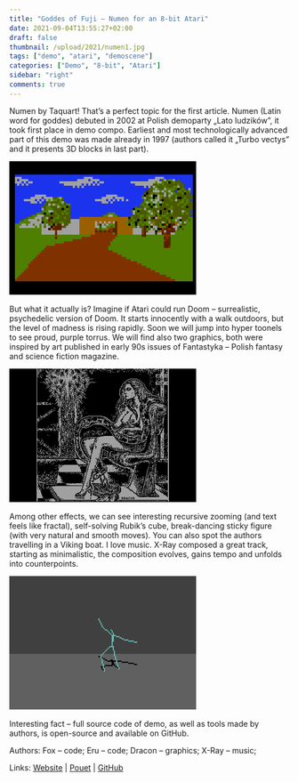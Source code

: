 ```yaml
---
title: "Goddes of Fuji – Numen for an 8-bit Atari"
date: 2021-09-04T13:55:27+02:00
draft: false
thumbnail: /upload/2021/numen1.jpg
tags: ["demo", "atari", "demoscene"]
categories: ["Demo", "8-bit", "Atari"]
sidebar: "right"
comments: true
---
```



Numen by Taquart! That’s a perfect topic for the first article. Numen (Latin word for goddes) debuted in 2002 at Polish demoparty „Lato ludzików”, it took first place in demo compo. Earliest and most technologically advanced part of this demo was made already in 1997 (authors called it „Turbo vectys” and it presents 3D blocks in last part).
  
<img src="/upload/2021/numen2.png" alt="Numen demo by Taquart for 8-bit Atari screenshot" class="post_img_center">  
  
But what it actually is? Imagine if Atari could run Doom – surrealistic, psychedelic version of Doom. It starts innocently with a walk outdoors, but the level of madness is rising rapidly. Soon we will jump into hyper toonels to see proud, purple torrus. We will find also two graphics, both were inspired by art published in early 90s issues of Fantastyka – Polish fantasy and science fiction magazine. 

<img src="/upload/2021/numen3.png" alt="Numen demo by Taquart for 8-bit Atari screenshot" class="post_img_center">  

Among other effects, we can see interesting recursive zooming (and text feels like fractal), self-solving Rubik’s cube, break-dancing sticky figure (with very natural and smooth moves). You can also spot the authors travelling in a Viking boat.
I love music. X-Ray composed a great track, starting as minimalistic, the composition evolves, gains tempo and unfolds into counterpoints.
  
<img src="/upload/2021/numen4.png" alt="Numen demo by Taquart for 8-bit Atari screenshot" class="post_img_center">  

Interesting fact – full source code of demo, as well as tools made by authors, is open-source and available on GitHub. 



Authors: Fox – code; Eru – code; Dracon – graphics; X-Ray – music;

Links: [Website](http://numen.scene.pl/) | [Pouet](https://www.pouet.net/prod.php?which=9044) | [GitHub](https://github.com/pfusik/numen)
